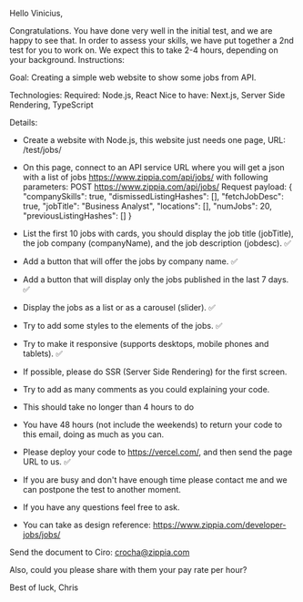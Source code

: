 Hello Vinicius,

Congratulations. You have done very well in the initial test, and we are happy to see that. In order to assess your skills, we have put together a 2nd test for you to work on. We expect this to take 2-4 hours, depending on your background.
Instructions:

Goal:
Creating a simple web website to show some jobs from API.

Technologies:
Required: Node.js, React
Nice to have: Next.js, Server Side Rendering, TypeScript

Details:
* Create a website with Node.js, this website just needs one page, URL: /test/jobs/
* On this page, connect to an API service URL where you will get a json with a list of jobs https://www.zippia.com/api/jobs/ with following parameters:
POST https://www.zippia.com/api/jobs/
Request payload:
{
"companySkills": true,
"dismissedListingHashes": [],
"fetchJobDesc": true,
"jobTitle": "Business Analyst",
"locations": [],
"numJobs": 20,
"previousListingHashes": []
}

* List the first 10 jobs with cards, you should display the job title (jobTitle), the job company (companyName), and the job description (jobdesc). ✅
* Add a button that will offer the jobs by company name. ✅
* Add a button that will display only the jobs published in the last 7 days. ✅
* Display the jobs as a list or as a carousel (slider). ✅
* Try to add some styles to the elements of the jobs. ✅
* Try to make it responsive (supports desktops, mobile phones and tablets). ✅
* If possible, please do SSR (Server Side Rendering) for the first screen.
* Try to add as many comments as you could explaining your code.
* This should take no longer than 4 hours to do
* You have 48 hours (not include the weekends) to return your code to this email, doing as much as you can. 
* Please deploy your code to https://vercel.com/, and then send the page URL to us. ✅
* If you are busy and don't have enough time please contact me and we can postpone the test to another moment.
* If you have any questions feel free to ask.
* You can take as design reference: https://www.zippia.com/developer-jobs/jobs/

Send the document to Ciro: crocha@zippia.com

Also, could you please share with them your pay rate per hour?

Best of luck,
Chris